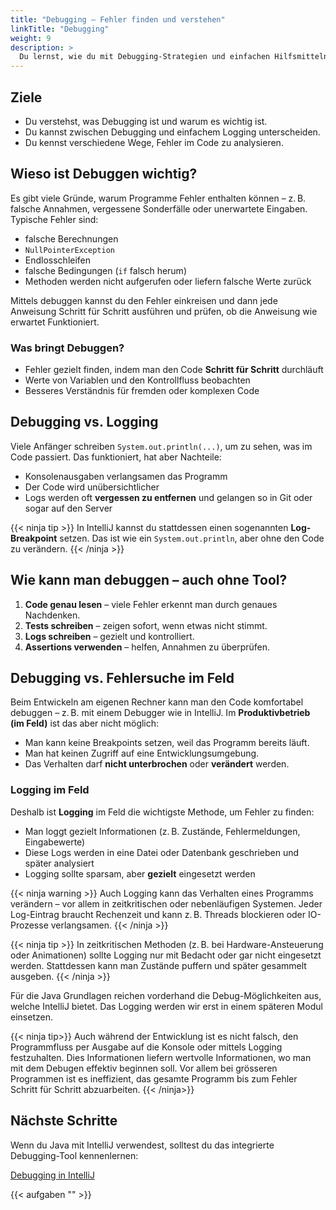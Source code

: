 ```yaml
---
title: "Debugging – Fehler finden und verstehen"
linkTitle: "Debugging"
weight: 9
description: >
  Du lernst, wie du mit Debugging-Strategien und einfachen Hilfsmitteln Fehler in deinem Code findest – auch ohne IDE.
---
```


## Ziele

- Du verstehst, was Debugging ist und warum es wichtig ist.
- Du kannst zwischen Debugging und einfachem Logging unterscheiden.
- Du kennst verschiedene Wege, Fehler im Code zu analysieren.

## Wieso ist Debuggen wichtig?

Es gibt viele Gründe, warum Programme Fehler enthalten können – z. B. falsche Annahmen, vergessene Sonderfälle oder
unerwartete Eingaben.
Typische Fehler sind:

- falsche Berechnungen
- `NullPointerException`
- Endlosschleifen
- falsche Bedingungen (`if` falsch herum)
- Methoden werden nicht aufgerufen oder liefern falsche Werte zurück

Mittels debuggen kannst du den Fehler einkreisen und dann jede Anweisung Schritt für Schritt ausführen und prüfen, ob
die Anweisung wie erwartet Funktioniert.

### Was bringt Debuggen?

- Fehler gezielt finden, indem man den Code **Schritt für Schritt** durchläuft
- Werte von Variablen und den Kontrollfluss beobachten
- Besseres Verständnis für fremden oder komplexen Code

## Debugging vs. Logging

Viele Anfänger schreiben `System.out.println(...)`, um zu sehen, was im Code passiert. Das funktioniert, hat aber Nachteile:

- Konsolenausgaben verlangsamen das Programm
- Der Code wird unübersichtlicher
- Logs werden oft **vergessen zu entfernen** und gelangen so in Git oder sogar auf den Server

{{< ninja tip >}}
In IntelliJ kannst du stattdessen einen sogenannten **Log-Breakpoint** setzen. Das ist wie ein `System.out.println`, aber ohne den Code zu verändern.
{{< /ninja >}}

## Wie kann man debuggen – auch ohne Tool?

1. **Code genau lesen** – viele Fehler erkennt man durch genaues Nachdenken.
2. **Tests schreiben** – zeigen sofort, wenn etwas nicht stimmt.
3. **Logs schreiben** – gezielt und kontrolliert.
4. **Assertions verwenden** – helfen, Annahmen zu überprüfen.

## Debugging vs. Fehlersuche im Feld

Beim Entwickeln am eigenen Rechner kann man den Code komfortabel debuggen – z. B. mit einem Debugger wie in IntelliJ.
Im **Produktivbetrieb (im Feld)** ist das aber nicht möglich:

- Man kann keine Breakpoints setzen, weil das Programm bereits läuft.
- Man hat keinen Zugriff auf eine Entwicklungsumgebung.
- Das Verhalten darf **nicht unterbrochen** oder **verändert** werden.

### Logging im Feld

Deshalb ist **Logging** im Feld die wichtigste Methode, um Fehler zu finden:

- Man loggt gezielt Informationen (z. B. Zustände, Fehlermeldungen, Eingabewerte)
- Diese Logs werden in eine Datei oder Datenbank geschrieben und später analysiert
- Logging sollte sparsam, aber **gezielt** eingesetzt werden

{{< ninja warning >}}
Auch Logging kann das Verhalten eines Programms verändern – vor allem in zeitkritischen oder nebenläufigen Systemen. Jeder Log-Eintrag braucht Rechenzeit und kann z. B. Threads blockieren oder IO-Prozesse verlangsamen.
{{< /ninja >}}

{{< ninja tip >}}
In zeitkritischen Methoden (z. B. bei Hardware-Ansteuerung oder Animationen) sollte Logging nur mit Bedacht oder gar nicht eingesetzt werden. Stattdessen kann man Zustände puffern und später gesammelt ausgeben.
{{< /ninja >}}

Für die Java Grundlagen reichen vorderhand die Debug-Möglichkeiten aus, welche IntelliJ bietet. Das Logging werden wir
erst in einem späteren Modul einsetzen.

{{< ninja tip>}}
Auch während der Entwicklung ist es nicht falsch, den Programmfluss per Ausgabe auf die Konsole oder mittels Logging
festzuhalten. Dies Informationen liefern wertvolle Informationen, wo man mit dem Debugen effektiv beginnen soll. Vor
allem bei grösseren Programmen ist es ineffizient, das gesamte Programm bis zum Fehler Schritt für Schritt abzuarbeiten.
{{< /ninja>}}

## Nächste Schritte

Wenn du Java mit IntelliJ verwendest, solltest du das integrierte Debugging-Tool kennenlernen:

[Debugging in IntelliJ](../../../99_tools/ide/intellij/06_debugging/)

{{< aufgaben "[](../../../../labs/02_java/03_java-grundlagen/10_debugging/)" >}}
